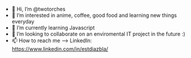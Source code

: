 - 👋 Hi, I’m @twotorches
- 👀 I’m interested in anime, coffee, good food and learning new things everyday
- 🌱 I’m currently learning Javascript
- 💞️ I’m looking to collaborate on an enviromental IT project in the future :)
- 📫 How to reach me --> LinkedIn: https://www.linkedin.com/in/estdiazbla/

<!---
twotorches/twotorches is a ✨ special ✨ repository because its `README.md` (this file) appears on your GitHub profile.
You can click the Preview link to take a look at your changes.
--->
